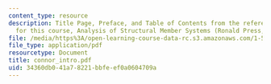```yaml
---
content_type: resource
description: Title Page, Preface, and Table of Contents from the reference textbook
  for this course, Analysis of Structural Member Systems (Ronald Press, 1976).
file: /media/https%3A/open-learning-course-data-rc.s3.amazonaws.com/1-571-structural-analysis-and-control-spring-2004/34360db041a78221bbfeef0a0604709a_connor_intro.pdf
file_type: application/pdf
resourcetype: Document
title: connor_intro.pdf
uid: 34360db0-41a7-8221-bbfe-ef0a0604709a
---
```

